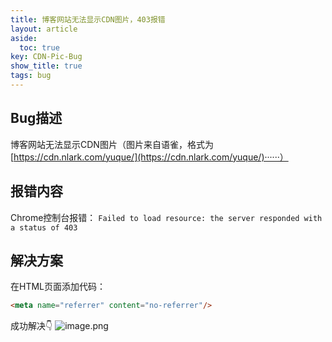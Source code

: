 ```yaml
---
title: 博客网站无法显示CDN图片，403报错
layout: article
aside:
  toc: true
key: CDN-Pic-Bug
show_title: true
tags: bug
---
```


## Bug描述
博客网站无法显示CDN图片（图片来自语雀，格式为[https://cdn.nlark.com/yuque/](https://cdn.nlark.com/yuque/)······）
<!--more-->
## 报错内容
Chrome控制台报错：
`Failed to load resource: the server responded with a status of 403`
## 解决方案
在HTML页面添加代码：
```html
<meta name="referrer" content="no-referrer"/>
```
成功解决👇
![image.png](https://cdn.nlark.com/yuque/0/2020/png/602350/1587795759962-0ce6433d-d143-4062-9545-1b55cf102029.png#align=left&display=inline&height=419&margin=%5Bobject%20Object%5D&name=image.png&originHeight=837&originWidth=901&size=301133&status=done&style=none&width=451)
